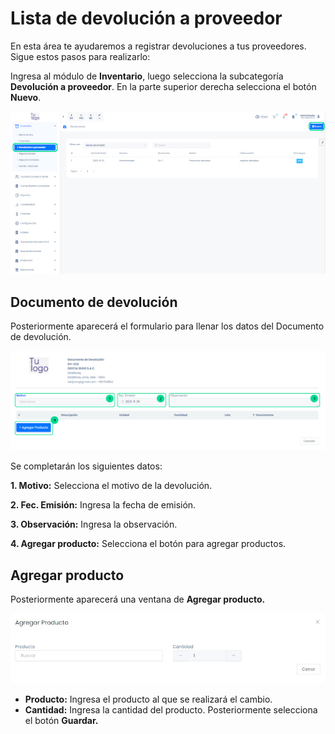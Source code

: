 # Lista de devolución a proveedor

En esta área te ayudaremos a registrar devoluciones a tus proveedores. Sigue estos pasos para realizarlo:

Ingresa al módulo de **Inventario**, luego selecciona la subcategoría **Devolución a proveedor**. En la parte superior derecha selecciona el botón **Nuevo**.

![Alt text](img/Lista_de_devolucion_a_proveedor_01.jpg)

## Documento de devolución
Posteriormente aparecerá el formulario para llenar los datos del Documento de devolución.

![Alt text](img/Lista_de_devolucion_a_proveedor_02.jpg)

Se completarán los siguientes datos:

**1.  Motivo:** Selecciona el motivo de la devolución.

**2.  Fec. Emisión:** Ingresa la fecha de emisión. 

**3.  Observación:** Ingresa la observación.

**4.  Agregar producto:** Selecciona el botón para agregar productos.

## Agregar producto

Posteriormente aparecerá una ventana de **Agregar producto.**

![Alt text](img/Lista_de_devolucion_a_proveedor_03.jpg)

* **Producto:** Ingresa el producto al que se realizará el cambio.
* **Cantidad:** Ingresa la cantidad del producto.
Posteriormente selecciona el botón **Guardar.**